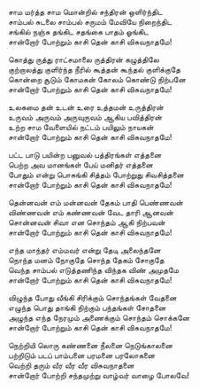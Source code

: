 சாம மர்த்த சாம மொன்றில் சந்திரன் ஒளிர்ந்திட<br>
சாம்பல் சுடலை சாம்பல் சருமம் மேவியே நிறைந்திட<br>
சங்கில் நஞ்சு தங்கிட சதங்கை பாதம் ஓங்கிட<br>
சான்றோர் போற்றும் காசி தென் காசி விசுவநாதமே!

கொத்து ருத்து ராட்சமாலை ருத்திரன் கழுத்திலே<br>
குற்றாலத்து குளிர்ந்த நீரில் கூத்தன் கூந்தல் குளிக்குதே<br>
கொன்றை சூடும் கோமகன் கோலம் கொண்டு நிற்பனே<br>
சான்றோர் போற்றும் காசி தென் காசி விசுவநாதமே!
 
உலகமை தன் உடன் உரை உத்தமன் உருத்திரன்<br>
உருவம் அருவம் அருவுருவம் ஆகிய பவித்திரன்<br>
உற்ற சாம வேளையில் நட்டம் பயிலும் நாயகன்<br>
சான்றோர் போற்றும் காசி தென் காசி விசுவநாதமே!
 
பட்ட பாடு பயின்ற பனுவல் பத்திரங்கள் எத்தனை<br>
பெற்ற அவ மானங்கள் பேய் மனிதர் எத்தனை<br>
போதும் என்று பொசுங்கி சித்தம் போற்றுது சிவசித்தனை<br>
சான்றோர் போற்றும் காசி தென் காசி விசுவநாதமே!
 
தென்னவன் எம் மன்னவன் தேகம் பாதி பெண்ணவன்<br>
விண்ணவன் எம் கண்ணவன் வேட தாரி ஆனவன்<br>
சொன்னவன் சிவா என சொந்தம் ஆகி நிற்பவன்<br>
சான்றோர் போற்றும் காசி தென் காசி விசுவநாதமே!
 
எந்த மாந்தர் எம்மவர் என்று தேடி அலைந்தனே<br>
நொந்த மனம் நோகுதே சொந்த தேகம் சோகுதே<br>
வெந்த சாம்பல் எடுத்தணிந்த விந்தக விண் அமுதமே<br>
சான்றோர் போற்றும் காசி தென் காசி விசுவநாதமே!
 
விழுந்த போது வீங்கி சிரிக்கும் சொந்தங்கள் வேதனை<br>
எழுந்த பொது தாங்கி நிற்கும் பந்தங்கள் சோதனை<br>
அழுந்த எந்த நேரமும் அணைக்கும் சொந்தம் சொக்கனே<br>
சான்றோர் போற்றும் காசி தென் காசி விசுவநாதமே!
 
நெற்றியி லொரு கண்ணனை நீலனை நெடுங்காலனை<br>
பற்றிடும் படப் பாம்பனை பரமனை பரலோகனை<br>
வெற்றி தரும் வீர வீர வீர விசுவநாதனை<br>
சான்றோர் போற்றி சந்தமுற்று வாழ்வர் வாழை போலவே!
